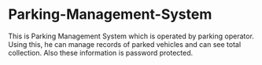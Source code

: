 # Parking-Management-System
This is Parking Management System which is operated by parking operator. Using this, he can manage records of parked vehicles and can see total collection. Also these information is password protected.
